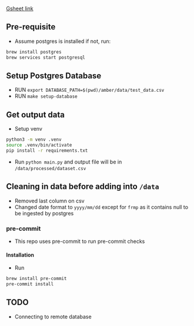 [Gsheet link](https://docs.google.com/spreadsheets/d/15UbmcRcw81TQvNrwvA7CpOxIqPkj93mX06xoC2js0r8/edit#gid=515309321)

## Pre-requisite
-  Assume postgres is installed if not, run:
```bash
brew install postgres
brew services start postgresql
```

## Setup Postgres Database
- RUN `export DATABASE_PATH=$(pwd)/amber/data/test_data.csv`
- RUN `make setup-database`

## Get output data
- Setup venv
```bash
python3 -m venv .venv
source .venv/bin/activate
pip install -r requirements.txt
```
- Run `python main.py` and output file will be in `/data/processed/dataset.csv`

## Cleaning in data before adding into `/data`
- Removed last column on csv
- Changed date format to `yyyy/mm/dd` except for `frmp` as it contains null to be ingested by postgres

### pre-commit
- This repo uses pre-commit to run pre-commit checks

#### Installation
- Run
```bash
brew install pre-commit
pre-commit install
```

## TODO
- Connecting to remote database
